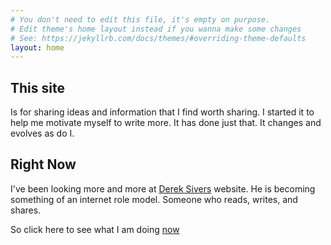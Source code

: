 ```yaml
---
# You don't need to edit this file, it's empty on purpose.
# Edit theme's home layout instead if you wanna make some changes
# See: https://jekyllrb.com/docs/themes/#overriding-theme-defaults
layout: home
---
```

## This site
Is for sharing ideas and information that I find worth sharing.
I started it to help me motivate myself to write more. It has done just that.
It changes and evolves as do I.  

## Right Now
I've been looking more and more at [Derek Sivers](https://sivers.org/) website. He is becoming something of an internet role model. Someone who reads, writes, and shares.

So click here to see what I am doing [now](http://www.carverd.com/now)
